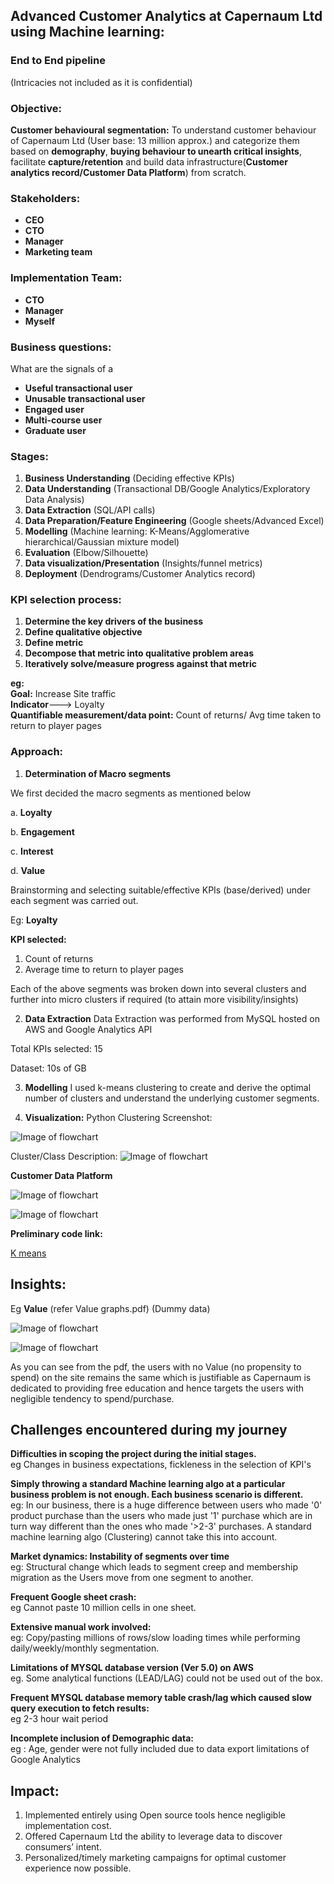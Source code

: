 ## Advanced Customer Analytics at Capernaum Ltd using Machine learning:
### End to End pipeline
(Intricacies not included as it is confidential)


### Objective:
**Customer behavioural segmentation:** To understand customer behaviour of Capernaum Ltd (User base: 13 million approx.) and categorize them based on **demography**, **buying behaviour to unearth critical insights**, facilitate **capture/retention** and build data infrastructure(**Customer analytics record/Customer Data Platform**) from scratch.



### Stakeholders:

-  **CEO**
-  **CTO**
-  **Manager**
-  **Marketing team**

### Implementation Team:

-  **CTO**
-  **Manager**
-  **Myself**

### Business questions: 

What are the signals of a 
-  **Useful transactional user**
-  **Unusable transactional user**
-  **Engaged user**
-  **Multi-course user**
-  **Graduate user**


### Stages:

1. **Business Understanding** (Deciding effective KPIs)
2. **Data Understanding** (Transactional DB/Google Analytics/Exploratory Data Analysis)
3. **Data Extraction** (SQL/API calls)
4. **Data Preparation/Feature Engineering** (Google sheets/Advanced Excel)
5. **Modelling** (Machine learning: K-Means/Agglomerative hierarchical/Gaussian mixture model)
6. **Evaluation** (Elbow/Silhouette)
7. **Data visualization/Presentation** (Insights/funnel metrics)
8. **Deployment** (Dendrograms/Customer Analytics record)


### KPI selection process:
1. **Determine the key drivers of the business**
2. **Define qualitative objective**
3. **Define metric**
4. **Decompose that metric into qualitative problem areas**
5. **Iteratively solve/measure progress against that metric**


**eg:**  
**Goal:** Increase Site traffic  
**Indicator**---> Loyalty  
**Quantifiable measurement/data point:** Count of returns/ Avg time taken to return to player pages



### Approach:



1. **Determination of Macro segments** 

We first decided the macro segments as mentioned below

a. **Loyalty**

b. **Engagement**

c. **Interest**

d. **Value**


Brainstorming and selecting suitable/effective KPIs (base/derived) under each segment was carried out.

Eg: **Loyalty**

**KPI selected:** 
1. Count of returns
2. Average time to return to player pages
 
Each of the above segments was broken down into several clusters and further into micro clusters if required (to attain more visibility/insights)





2. **Data Extraction**
Data Extraction was performed from MySQL hosted on AWS and Google Analytics API

Total KPIs selected: 15

Dataset: 10s of GB


3. **Modelling**
I used k-means clustering to create and derive the optimal number of clusters and understand the underlying customer segments.  
	
<!-- 	
**Algorithm Overview**
![Image of flowchart](https://github.com/Tanay7/Machine-Learning/blob/master/Customer_segmentation/Images/ggg.png)
 --> 


4. **Visualization:**
Python Clustering Screenshot:

![Image of flowchart](https://github.com/Tanay7/Machine-Learning/blob/master/Customer_segmentation/Images/5a.PNG)

Cluster/Class Description:
![Image of flowchart](https://github.com/Tanay7/Machine-Learning/blob/master/Customer_segmentation/Images/7a.PNG)
<!-- 
![Image of flowchart](https://github.com/Tanay7/Machine-Learning/blob/master/Customer_segmentation/Images/8a.PNG)
 --> 

**Customer Data Platform**  

![Image of flowchart](https://github.com/Tanay7/Machine-Learning/blob/master/Customer_segmentation/Images/13a.PNG)

 
![Image of flowchart](https://github.com/Tanay7/Machine-Learning/blob/master/Customer_segmentation/Images/9a.PNG)


<!-- 
**Clustered User Ids:**

![Image of flowchart](https://github.com/Tanay7/Machine-Learning/blob/master/Customer_segmentation/Images/2a.png)

**Dendrogram sample:**
![Image of flowchart](https://github.com/Tanay7/Machine-Learning/blob/master/Customer_segmentation/Images/6a.jpg)
 --> 
 
 	
**Preliminary code link:**

[K means](https://github.com/Tanay7/Machine-Learning/blob/master/Customer_segmentation/K%20Means%20code.ipynb)


 
 
## Insights: 


Eg **Value** (refer Value graphs.pdf) (Dummy data)

![Image of flowchart](https://github.com/Tanay7/Machine-Learning/blob/master/Customer_segmentation/Images/11a.PNG)

![Image of flowchart](https://github.com/Tanay7/Machine-Learning/blob/master/Customer_segmentation/Images/12a.PNG)

As you can see from the pdf, the users with no Value (no propensity to spend) on the site remains the same which is justifiable as Capernaum is dedicated to providing free education and hence targets the users with negligible tendency to spend/purchase.  




## Challenges encountered during my journey
	
**Difficulties in scoping the project during the initial stages.**\
eg Changes in business expectations, fickleness in the selection of KPI's 
 

**Simply throwing a standard Machine learning algo at a particular business problem is not enough.  Each business scenario is different.**\
eg: In our business, there is a huge difference between users who made '0' product purchase than the users who made just '1' purchase which are in turn way different than the ones who made '>2-3' purchases. A standard machine learning algo (Clustering) cannot take this into account.

**Market dynamics: Instability of segments over time**\
eg: Structural change which leads to segment creep and membership migration as the Users move from one segment to another.


**Frequent Google sheet crash:**\
eg Cannot paste 10 million cells in one sheet.

         
**Extensive manual work involved:**\
eg: Copy/pasting millions of rows/slow loading times while performing daily/weekly/monthly segmentation.


**Limitations of MYSQL database version (Ver 5.0) on AWS**\
eg. Some analytical functions (LEAD/LAG) could not be used out of the box.


**Frequent MYSQL database memory table crash/lag which caused slow query execution to fetch results:**\
eg 2-3 hour wait period 

**Incomplete inclusion of Demographic data:**\
eg : Age, gender were not fully included due to data export limitations of Google Analytics


## Impact:  

1. Implemented entirely using Open source tools hence negligible implementation cost.  
2. Offered Capernaum Ltd the ability to leverage data to discover consumers’ intent.  
3. Personalized/timely marketing campaigns for optimal customer experience now possible.     





